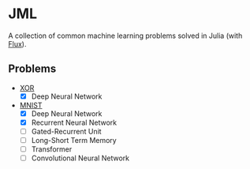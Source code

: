 # JML

A collection of common machine learning problems solved in Julia (with [Flux](https://fluxml.ai/)).

## Problems

- [XOR](https://en.wikipedia.org/wiki/XOR_gate)
  - [x] Deep Neural Network
- [MNIST](https://en.wikipedia.org/wiki/MNIST_database)
  - [x] Deep Neural Network
  - [x] Recurrent Neural Network
  - [ ] Gated-Recurrent Unit
  - [ ] Long-Short Term Memory
  - [ ] Transformer
  - [ ] Convolutional Neural Network
